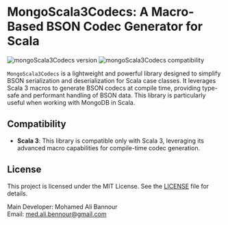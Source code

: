

# MongoScala3Codecs: A Macro-Based BSON Codec Generator for Scala

![mongoScala3Codecs version](https://img.shields.io/badge/mongoScala3Codecs-0.0.1-brightgreen)
![mongoScala3Codecs compatibility](https://img.shields.io/badge/Scala-3.0%2B-blue)

`MongoScala3Codecs` is a lightweight and powerful library designed to simplify BSON serialization and deserialization for Scala case classes. It leverages Scala 3 macros to generate BSON codecs at compile time, providing type-safe and performant handling of BSON data. This library is particularly useful when working with MongoDB in Scala.

## Compatibility

- **Scala 3**: This library is compatible only with Scala 3, leveraging its advanced macro capabilities for compile-time codec generation.

## License

This project is licensed under the MIT License. See the [LICENSE](./LICENSE) file for details.

Main Developer: Mohamed Ali Bannour  
Email: med.ali.bennour@gmail.com
